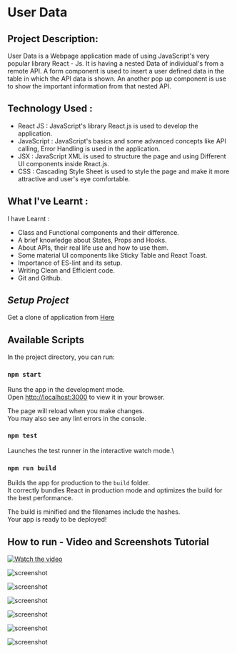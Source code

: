 # User Data

## Project Description:

User Data is a Webpage application made of using JavaScript's very popular library React - Js. It is having a nested Data of individual's from a remote API. A form component is used to insert a user defined data in the table in which the API data is shown. An another pop up component is use to show the important information from that nested API.


## Technology Used :

- React JS : JavaScript's library React.js is used to develop the application.
- JavaScript : JavaScript's basics and some advanced concepts like API calling, Error Handling is used in the application.
- JSX : JavaScript XML is used to structure the page and using Different UI components inside React.js.
- CSS : Cascading Style Sheet is used to style the page and make it more attractive and user's eye comfortable.

## What I've Learnt :

I have Learnt :

- Class and Functional components and their difference.
- A brief knowledge about States, Props and Hooks.
- About APIs, their real life use and how to use them.
- Some material UI components like Sticky Table and React Toast.
- Importance of ES-lint and its setup.
- Writing Clean and Efficient code.
- Git and Github.

## _Setup Project_

Get a clone of application from [Here](https://github.com/yogesh-haryana/UserDataProject.git)

## Available Scripts

In the project directory, you can run:

### `npm start`

Runs the app in the development mode.\
Open [http://localhost:3000](http://localhost:3000) to view it in your browser.

The page will reload when you make changes.\
You may also see any lint errors in the console.

### `npm test`

Launches the test runner in the interactive watch mode.\

### `npm run build`

Builds the app for production to the `build` folder.\
It correctly bundles React in production mode and optimizes the build for the best performance.

The build is minified and the filenames include the hashes.\
Your app is ready to be deployed!

## How to run - Video and Screenshots Tutorial

[![Watch the video](https://drive.google.com/uc?export=view&id=1jHrW0TQa09Ap8la4xU79nruAmhYzxhTc)](https://drive.google.com/uc?export=view&id=1HEkik4VkW7XVs7jaxy6YPBJ63f1F49dt)


![screenshot](https://drive.google.com/uc?export=view&id=1jHrW0TQa09Ap8la4xU79nruAmhYzxhTc)

![screenshot](https://drive.google.com/uc?export=view&id=1_v36_OHd6UOi9bny74ZMLjz8Q0xUJsX1)

![screenshot](https://drive.google.com/uc?export=view&id=12zleMD-nHVv8rxx_QK9oWACtMQeJS3jZ)

![screenshot](https://drive.google.com/uc?export=view&id=1Dq4iU9uz5uoVKyPuj0lT2P9g_ssOIMlk)

![screenshot](https://drive.google.com/uc?export=view&id=1JOdRZhErqTGB-8C8tRjBONyfnhSl8vc9)

![screenshot](https://drive.google.com/uc?export=view&id=1ryaSZrK3xgcZUqpup1gv624r320wv6r8)
